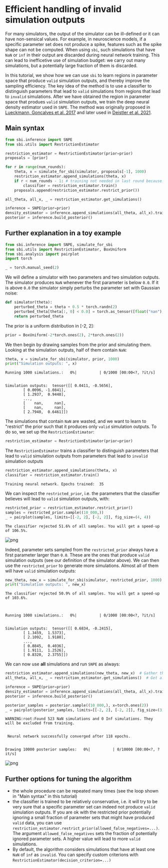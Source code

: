 # Efficient handling of invalid simulation outputs

For many simulators, the output of the simulator can be ill-defined or it can have non-sensical values. For example, in neuroscience models, if a specific parameter set does not produce a spike, features such as the spike shape can not be computed. When using `sbi`, such simulations that have `NaN` or `inf` in their output are discarded during neural network training. This can lead to inefficetive use of simulation budget: we carry out many simulations, but a potentially large fraction of them is discarded. 

In this tutorial, we show how we can use `sbi` to learn regions in parameter space that produce `valid` simulation outputs, and thereby improve the sampling efficiency. The key idea of the method is to use a classifier to distinguish parameters that lead to `valid` simulations from regions that lead to `invalid` simulations. After we have obtained the region in parameter space that produes `valid` simulation outputs, we train the deep neural density estimator used in `SNPE`. The method was originally proposed in [Lueckmann, Goncalves et al. 2017](https://arxiv.org/abs/1711.01861) and later used in [Deistler et al. 2021](https://www.biorxiv.org/content/10.1101/2021.07.30.454484v3.abstract).

## Main syntax


```python
from sbi.inference import SNPE
from sbi.utils import RestrictionEstimator

restriction_estimator = RestrictionEstimator(prior=prior)
proposals = [prior]

for r in range(num_rounds):
    theta, x = simulate_for_sbi(simulator, proposals[-1], 1000)
    restriction_estimator.append_simulations(theta, x)
    if r < num_rounds - 1: # training not needed in last round because classifier will not be used anymore.
        classifier = restriction_estimator.train()
    proposals.append(restriction_estimator.restrict_prior())

all_theta, all_x, _ = restriction_estimator.get_simulations()

inference = SNPE(prior=prior)
density_estimator = inference.append_simulations(all_theta, all_x).train()
posterior = inference.build_posterior()
```

## Further explanation in a toy example


```python
from sbi.inference import SNPE, simulate_for_sbi
from sbi.utils import RestrictionEstimator, BoxUniform
from sbi.analysis import pairplot
import torch

_ = torch.manual_seed(2)
```

We will define a simulator with two parameters and two simulation outputs. The simulator produces `NaN` whenever the first parameter is below `0.0`. If it is above `0.0` the simulator simply perturbs the parameter set with Gaussian noise:


```python
def simulator(theta):
    perturbed_theta = theta + 0.5 * torch.randn(2)
    perturbed_theta[theta[:, 0] < 0.0] = torch.as_tensor([float("nan"), float("nan")])
    return perturbed_theta
```

The prior is a uniform distribution in [-2, 2]:


```python
prior = BoxUniform(-2*torch.ones(2), 2*torch.ones(2))
```

We then begin by drawing samples from the prior and simulating them. Looking at the simulation outputs, half of them contain `NaN`:


```python
theta, x = simulate_for_sbi(simulator, prior, 1000)
print("Simulation outputs: ", x)
```


    Running 1000 simulations.:   0%|          | 0/1000 [00:00<?, ?it/s]


    Simulation outputs:  tensor([[ 0.0411, -0.5656],
            [ 0.0096, -1.0841],
            [ 1.2937,  0.9448],
            ...,
            [    nan,     nan],
            [    nan,     nan],
            [ 2.7940,  0.6461]])


The simulations that contain `NaN` are wasted, and we want to learn to "restrict" the prior such that it produces only `valid` simulation outputs. To do so, we set up the `RestrictionEstimator`:


```python
restriction_estimator = RestrictionEstimator(prior=prior)
```

The `RestrictionEstimator` trains a classifier to distinguish parameters that lead to `valid` simulation outputs from parameters that lead to `invalid` simulation outputs 


```python
restriction_estimator.append_simulations(theta, x)
classifier = restriction_estimator.train()
```

    Training neural network. Epochs trained:  35

We can inspect the `restricted_prior`, i.e. the parameters that the classifier believes will lead to `valid` simulation outputs, with:


```python
restricted_prior = restriction_estimator.restrict_prior()
samples = restricted_prior.sample((10_000,))
_ = pairplot(samples, limits=[[-2, 2], [-2, 2]], fig_size=(4, 4))
```

    The classifier rejected 51.6% of all samples. You will get a speed-up of 106.5%.



    
![png](08_restriction_estimator_files/08_restriction_estimator_16_1.png)
    


Indeed, parameter sets sampled from the `restricted_prior` always have a first parameter larger than `0.0`. These are the ones that produce `valid` simulation outputs (see our definition of the simulator above). We can then use the `restricted_prior` to generate more simulations. Almost all of them will have `valid` simulation outputs:


```python
new_theta, new_x = simulate_for_sbi(simulator, restricted_prior, 1000)
print("Simulation outputs: ", new_x)
```

    The classifier rejected 50.9% of all samples. You will get a speed-up of 103.6%.



    Running 1000 simulations.:   0%|          | 0/1000 [00:00<?, ?it/s]


    Simulation outputs:  tensor([[ 0.6834, -0.2415],
            [ 1.3459,  1.5373],
            [ 2.1092,  1.9180],
            ...,
            [ 0.8845,  0.4036],
            [ 1.9111,  1.2526],
            [ 0.8320,  2.3755]])


We can now use **all** simulations and run `SNPE` as always:


```python
restriction_estimator.append_simulations(new_theta, new_x)  # Gather the new simulations in the `restriction_estimator`.
all_theta, all_x, _ = restriction_estimator.get_simulations()  # Get all simulations run so far.

inference = SNPE(prior=prior)
density_estimator = inference.append_simulations(all_theta, all_x).train()
posterior = inference.build_posterior()

posterior_samples = posterior.sample((10_000,), x=torch.ones(2))
_ = pairplot(posterior_samples, limits=[[-2, 2], [-2, 2]], fig_size=(3, 3))
```

    WARNING:root:Found 523 NaN simulations and 0 Inf simulations. They will be excluded from training.


     Neural network successfully converged after 118 epochs.


    Drawing 10000 posterior samples:   0%|          | 0/10000 [00:00<?, ?it/s]



    
![png](08_restriction_estimator_files/08_restriction_estimator_20_3.png)
    


## Further options for tuning the algorithm

- the whole procedure can be repeated many times (see the loop shown in "Main syntax" in this tutorial)  
- the classifier is trained to be relatively conservative, i.e. it will try to be very sure that a specific parameter set can indeed not produce `valid` simulation outputs. If you are ok with the restricted prior potentially ignoring a small fraction of parameter sets that might have produced `valid` data, you can use `restriction_estimator.restrict_prior(allowed_false_negatives=...)`. The argument `allowed_false_negatives` sets the fraction of potentially ignored parameter sets. A higher value will lead to more `valid` simulations.  
- By default, the algorithm considers simulations that have at least one `NaN` of `inf` as `invalid`. You can specify custom criterions with `RestrictionEstimator(decision_criterion=...)`
